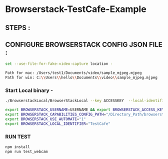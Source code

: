 # Browserstack-TestCafe-Example

## STEPS  :

## CONFIGURE BROWSERSTACK CONFIG JSON FILE  :

```sh
set --use-file-for-fake-video-capture location - 

Path for mac: /Users/test1/Documents/video/sample_mjpeg.mjpeg 
Path for win: C:\\Users\\hello\\Documents\\video\\sample_mjpeg.mjpeg
```

### Start Local binary - 
```sh
./BrowserstackLocal/BrowserStackLocal --key ACCESSKEY  --local-identifier TestCafe —daemon start
```


```sh
export BROWSERSTACK_USERNAME=USERNAME && export BROWSERSTACK_ACCESS_KEY=ACCESSKEY
export BROWSERSTACK_CAPABILITIES_CONFIG_PATH="/Directory_Path/browserstack-config.json"
export BROWSERSTACK_USE_AUTOMATE="1"      
export BROWSERSTACK_LOCAL_IDENTIFIER="TestCafe" 
```

### RUN TEST

```sh
npm install
npm run test_webcam
```


